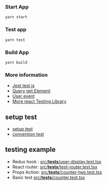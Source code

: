 
### Start App
`yarn start`
### Test app
`yarn test`

### Build App
`yarn build`
### More information
- [Jest test js](https://jestjs.io/docs/getting-started) 
- [Query get Element](https://testing-library.com/docs/queries/about/)
- [User event](https://testing-library.com/docs/dom-testing-library/api-events)
- [More react Testing Library](https://testing-library.com/docs/react-testing-library/intro)

## setup test
- [setup test](SETUPTEST.md)
- [convention test](CONVENTIONTEST.md)

## testing example 
-   Redux hook : [src/__tests__/user-display.test.tsx](/src/__tests__/user-display.test.tsx)
-  React router: [src/__tests__/test-router.test.tsx](/src/__tests__/test-router.test.tsx)
-  Props Action: [src/__tests__/counter-two.test.tsx](/src/__tests__/counter-two.test.tsx)
- Basic test [src/__tests__/counter.test.tsx](/src/__tests__/counter.test.tsx)